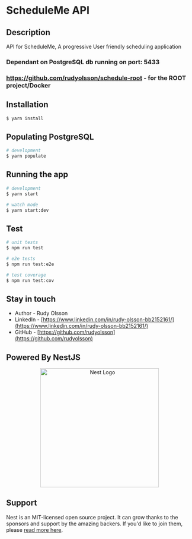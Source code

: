 # ScheduleMe API

## Description

API for ScheduleMe, A progressive User friendly scheduling application

### Dependant on PostgreSQL db running on port: 5433
### https://github.com/rudyolsson/schedule-root - for the ROOT project/Docker

## Installation

```bash
$ yarn install
```

## Populating PostgreSQL

```bash
# development 
$ yarn populate
```

## Running the app

```bash
# development
$ yarn start

# watch mode
$ yarn start:dev

```

## Test

```bash
# unit tests
$ npm run test

# e2e tests
$ npm run test:e2e

# test coverage
$ npm run test:cov
```

## Stay in touch

- Author - Rudy Olsson
- LinkedIn - [https://www.linkedin.com/in/rudy-olsson-bb2152161/](https://www.linkedin.com/in/rudy-olsson-bb2152161/)
- GitHub - [https://github.com/rudyolsson](https://github.com/rudyolsson)

## Powered By NestJS

<p align="center">
  <a href="http://nestjs.com/" target="blank"><img src="https://nestjs.com/img/logo_text.svg" width="320" alt="Nest Logo" /></a>
</p>

## Support

Nest is an MIT-licensed open source project. It can grow thanks to the sponsors and support by the amazing backers. If you'd like to join them, please [read more here](https://docs.nestjs.com/support).